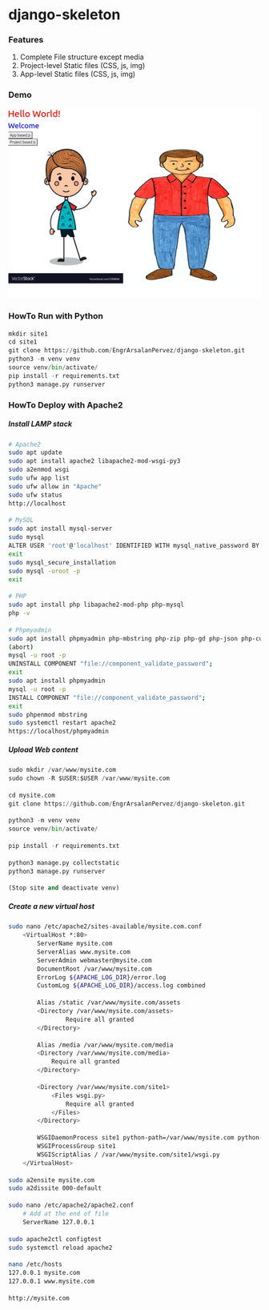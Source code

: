 # django-skeleton

### Features

1. Complete File structure except media
2. Project-level Static files (CSS, js, img)
3. App-level Static files (CSS, js, img)


### Demo

![alt text](https://github.com/EngrArsalanPervez/django-skeleton/blob/main/static/img/screen.jpg?raw=true)

### HowTo Run with Python
```python
mkdir site1
cd site1
git clone https://github.com/EngrArsalanPervez/django-skeleton.git
python3 -m venv venv
source venv/bin/activate/
pip install -r requirements.txt
python3 manage.py runserver
```


### HowTo Deploy with Apache2

##### Install LAMP stack
```bash
# Apache2
sudo apt update
sudo apt install apache2 libapache2-mod-wsgi-py3
sudo a2enmod wsgi
sudo ufw app list
sudo ufw allow in "Apache"
sudo ufw status
http://localhost

# MySQL
sudo apt install mysql-server
sudo mysql
ALTER USER 'root'@'localhost' IDENTIFIED WITH mysql_native_password BY 'password';
exit
sudo mysql_secure_installation
sudo mysql -uroot -p
exit

# PHP
sudo apt install php libapache2-mod-php php-mysql
php -v

# Phpmyadmin
sudo apt install phpmyadmin php-mbstring php-zip php-gd php-json php-curl
(abort)
mysql -u root -p
UNINSTALL COMPONENT "file://component_validate_password";
exit
sudo apt install phpmyadmin
mysql -u root -p
INSTALL COMPONENT "file://component_validate_password";
exit
sudo phpenmod mbstring
sudo systemctl restart apache2
https://localhost/phpmyadmin
```

##### Upload Web content
```python
sudo mkdir /var/www/mysite.com
sudo chown -R $USER:$USER /var/www/mysite.com

cd mysite.com
git clone https://github.com/EngrArsalanPervez/django-skeleton.git

python3 -m venv venv
source venv/bin/activate/

pip install -r requirements.txt

python3 manage.py collectstatic
python3 manage.py runserver

(Stop site and deactivate venv)
```

##### Create a new virtual host
```bash
sudo nano /etc/apache2/sites-available/mysite.com.conf
    <VirtualHost *:80>
        ServerName mysite.com
        ServerAlias www.mysite.com 
        ServerAdmin webmaster@mysite.com
        DocumentRoot /var/www/mysite.com
        ErrorLog ${APACHE_LOG_DIR}/error.log
        CustomLog ${APACHE_LOG_DIR}/access.log combined

        Alias /static /var/www/mysite.com/assets
        <Directory /var/www/mysite.com/assets>
                Require all granted
        </Directory>

        Alias /media /var/www/mysite.com/media
        <Directory /var/www/mysite.com/media>
            Require all granted
        </Directory>

        <Directory /var/www/mysite.com/site1>
            <Files wsgi.py>
                Require all granted
            </Files>
        </Directory>

        WSGIDaemonProcess site1 python-path=/var/www/mysite.com python-home=/var/www/mysite.com/venv
        WSGIProcessGroup site1
        WSGIScriptAlias / /var/www/mysite.com/site1/wsgi.py
    </VirtualHost>

sudo a2ensite mysite.com
sudo a2dissite 000-default

sudo nano /etc/apache2/apache2.conf
    # Add at the end of file
    ServerName 127.0.0.1

sudo apache2ctl configtest
sudo systemctl reload apache2

nano /etc/hosts
127.0.0.1 mysite.com
127.0.0.1 www.mysite.com

http://mysite.com
```